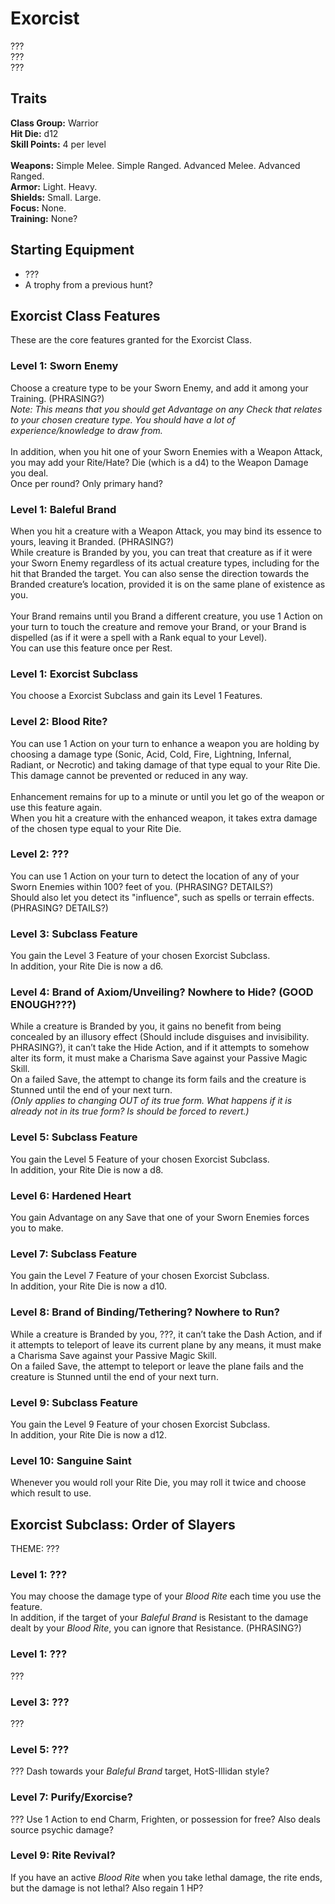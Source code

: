 # Exorcist
??? <br>
??? <br>
??? <br>

## Traits
**Class Group:** Warrior <br>
**Hit Die:** d12 <br>
**Skill Points:** 4 per level <br>
<br>
**Weapons:** Simple Melee. Simple Ranged. Advanced Melee. Advanced Ranged. <br>
**Armor:** Light. Heavy. <br>
**Shields:** Small. Large. <br>
**Focus:** None. <br>
**Training:** None? <br>

## Starting Equipment
+ ???
+ A trophy from a previous hunt?

## Exorcist Class Features
These are the core features granted for the Exorcist Class.

### Level 1: Sworn Enemy
Choose a creature type to be your Sworn Enemy, and add it among your Training. (PHRASING?) <br>
*Note: This means that you should get Advantage on any Check that relates to your chosen creature type. You should have a lot of experience/knowledge to draw from.*
<br><br>
In addition, when you hit one of your Sworn Enemies with a Weapon Attack, you may add your Rite/Hate? Die (which is a d4) to the Weapon Damage you deal. <br>
Once per round? Only primary hand?

### Level 1: Baleful Brand
When you hit a creature with a Weapon Attack, you may bind its essence to yours, leaving it Branded. (PHRASING?) <br>
While creature is Branded by you, you can treat that creature as if it were your Sworn Enemy regardless of its actual creature types, including for the hit that Branded the target.
You can also sense the direction towards the Branded creature’s location, provided it is on the same plane of existence as you.
<br><br>
Your Brand remains until you Brand a different creature, you use 1 Action on your turn to touch the creature and remove your Brand, or your Brand is dispelled (as if it were a spell with a Rank equal to your Level). <br>
You can use this feature once per Rest.

### Level 1: Exorcist Subclass
You choose a Exorcist Subclass and gain its Level 1 Features.

### Level 2: Blood Rite?
You can use 1 Action on your turn to enhance a weapon you are holding by choosing a damage type (Sonic, Acid, Cold, Fire, Lightning, Infernal, Radiant, or Necrotic) and taking damage of that type equal to your Rite Die. This damage cannot be prevented or reduced in any way.
<br><br>
Enhancement remains for up to a minute or until you let go of the weapon or use this feature again. <br>
When you hit a creature with the enhanced weapon, it takes extra damage of the chosen type equal to your Rite Die.

### Level 2: ???
You can use 1 Action on your turn to detect the location of any of your Sworn Enemies within 100? feet of you. (PHRASING? DETAILS?) <br>
Should also let you detect its "influence", such as spells or terrain effects. (PHRASING? DETAILS?)

### Level 3: Subclass Feature
You gain the Level 3 Feature of your chosen Exorcist Subclass. <br>
In addition, your Rite Die is now a d6.

### Level 4: Brand of Axiom/Unveiling? Nowhere to Hide? (GOOD ENOUGH???)
While a creature is Branded by you, it gains no benefit from being concealed by an illusory effect (Should include disguises and invisibility. PHRASING?), it can’t take the Hide Action, and if it attempts to somehow alter its form, it must make a Charisma Save against your Passive Magic Skill. <br>
On a failed Save, the attempt to change its form fails and the creature is Stunned until the end of your next turn. <br>
*(Only applies to changing OUT of its true form. What happens if it is already not in its true form? Is should be forced to revert.)*

### Level 5: Subclass Feature
You gain the Level 5 Feature of your chosen Exorcist Subclass. <br>
In addition, your Rite Die is now a d8.

### Level 6: Hardened Heart
You gain Advantage on any Save that one of your Sworn Enemies forces you to make.

### Level 7: Subclass Feature
You gain the Level 7 Feature of your chosen Exorcist Subclass. <br>
In addition, your Rite Die is now a d10.

### Level 8: Brand of Binding/Tethering? Nowhere to Run?
While a creature is Branded by you, ???, it can’t take the Dash Action, and if it attempts to teleport of leave its current plane by any means, it must make a Charisma Save against your Passive Magic Skill. <br>
On a failed Save, the attempt to teleport or leave the plane fails and the creature is Stunned until the end of your next turn.

### Level 9: Subclass Feature
You gain the Level 9 Feature of your chosen Exorcist Subclass. <br>
In addition, your Rite Die is now a d12.

### Level 10: Sanguine Saint
Whenever you would roll your Rite Die, you may roll it twice and choose which result to use.

## Exorcist Subclass: Order of Slayers
THEME: ???

### Level 1: ???
You may choose the damage type of your *Blood Rite* each time you use the feature. <br>
In addition, if the target of your *Baleful Brand* is Resistant to the damage dealt by your *Blood Rite*, you can ignore that Resistance. (PHRASING?)
### Level 1: ???
???

### Level 3: ???
???

### Level 5: ???
??? Dash towards your *Baleful Brand* target, HotS-Illidan style?

### Level 7: Purify/Exorcise?
??? Use 1 Action to end Charm, Frighten, or possession for free? Also deals source psychic damage?

### Level 9: Rite Revival?
If you have an active *Blood Rite* when you take lethal damage, the rite ends, but the damage is not lethal? Also regain 1 HP?
